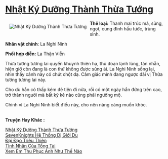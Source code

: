 <a href="https://utruyen.com/truyen/nhat-ky-duong-thanh-thua-tuong/19302/" title="Nhật Ký Dưỡng Thành Thừa Tướng"><h1>Nhật Ký Dưỡng Thành Thừa Tướng</h1></a><div style="display:table"><img align="right" style="float: left; padding: 10px;" src="https://utruyen.com/images/story/200x260/nhat-ky-duong-thanh-thua-tuong.jpg" alt="Nhật Ký Dưỡng Thành Thừa Tướng"><b>Thể loại:</b> Thanh mai trúc mã, sủng, ngọt, cung đình hầu tước, trùng sinh.<p></p><b>Nhân vật chính</b>: La Nghi Ninh<p></p><b>Phối hợp diễn:</b> La Thận Viễn<p></p>Thừa tướng tương lai quyền khuynh thiên hạ, thủ đoạn lạnh lùng, tàn nhẫn, hiện giờ còn đang là con thứ không được sủng ái. La Nghi Ninh sống lại, nhìn thấy cảnh này có chút chột dạ. Cảm giác mình đang ngược đãi vị Thừa tướng tương lai này.<p></p>Cho dù hắn có thấp kém đê tiện đi nữa, rồi có một ngày hắn đứng trên cao, trở thành người mà bất kỳ kẻ nào cũng phải ngưỡng mộ.<p></p>Chính vì La Nghi Ninh biết điều này, cho nên nàng càng muốn khóc.</div><p><br><b>Truyện Hay Khác :</b></p><a href="https://utruyen.com/truyen/nhat-ky-duong-thanh-thua-tuong/19302/" alt="Nhật Ký Dưỡng Thành Thừa Tướng">Nhật Ký Dưỡng Thành Thừa Tướng</a><br/><a href="https://utruyen.com/truyen/sevenknights-he-thong-di-gioi-du/17312/" alt="SevenKnights Hệ Thống Dị Giới Du">SevenKnights Hệ Thống Dị Giới Du</a><br/><a href="https://github.com/quanluxury/ngontinh_top100/tree/master/17593" alt="Đại Đạo Triêu Thiên">Đại Đạo Triêu Thiên</a><br/><a href="https://github.com/quanluxury/ngontinh_top100/tree/master/18980" alt="Tình Nhân Của Tổng Tài">Tình Nhân Của Tổng Tài</a><br/><a href="https://maps.google.com.sg/url?q=https%3A%2F%2Futruyen.com%2Ftruyen%2Fxem-em-thu-phuc-anh-nhu-the-nao%2F19188%2F" alt="Xem Em Thu Phục Anh Như Thế Nào">Xem Em Thu Phục Anh Như Thế Nào</a><br/>